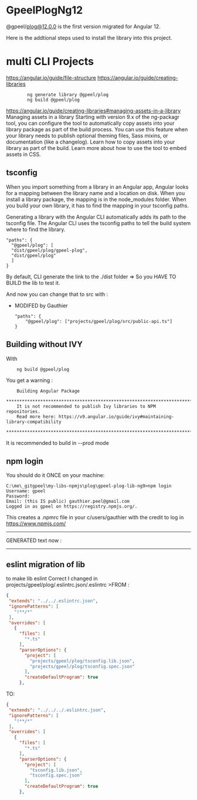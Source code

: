 # GpeelPlogNg12

@gpeel/plog@12.0.0 is the first version migrated for Angular 12.

Here is the addtional steps used to install the library into this project.

# multi CLI Projects

https://angular.io/guide/file-structure
https://angular.io/guide/creating-libraries

            ng generate library @gpeel/plog
            ng build @gpeel/plog 

https://angular.io/guide/creating-libraries#managing-assets-in-a-library
Managing assets in a library Starting with version 9.x of the ng-packagr tool, you can configure the tool to
automatically copy assets into your library package as part of the build process. You can use this feature when your
library needs to publish optional theming files, Sass mixins, or documentation (like a changelog). Learn how to copy
assets into your library as part of the build. Learn more about how to use the tool to embed assets in CSS.

## tsconfig

When you import something from a library in an Angular app, Angular looks for a mapping between the library name and a
location on disk. When you install a library package, the mapping is in the node_modules folder. When you build your own
library, it has to find the mapping in your tsconfig paths.

Generating a library with the Angular CLI automatically adds its path to the tsconfig file. The Angular CLI uses the
tsconfig paths to tell the build system where to find the library.

    "paths": {
      "@gpeel/plog": [
      "dist/gpeel/plog/gpeel-plog",
      "dist/gpeel/plog"
      ]
    }

By default, CLI generate the link to the ./dist folder => So you HAVE TO BUILD the lib to test it.

And now you can change that to src with :

* MODIFED by Gauthier

      "paths": {
          "@gpeel/plog": ["projects/gpeel/plog/src/public-api.ts"]
      }

## Building without IVY

With

        ng build @gpeel/plog

You get a warning :

        Building Angular Package
        ******************************************************************************
        It is not recommended to publish Ivy libraries to NPM repositories.
        Read more here: https://v9.angular.io/guide/ivy#maintaining-library-compatibility
        ******************************************************************************

It is recommended to build in --prod mode

## npm login

You should do it ONCE on your machine:

    C:\me\_gitgpeel\my-libs-npmjs\plog\gpeel-plog-lib-ng9>npm login
    Username: gpeel
    Password:
    Email: (this IS public) gauthier.peel@gmail.com
    Logged in as gpeel on https://registry.npmjs.org/.

This creates a .npmrc file in your c/users/gauthier with the credit to log in https://www.npmjs.com/

<hr>
GENERATED text now :
<hr>

## eslint migration of lib

to make lib eslint Correct I changed in projects/gpeel/plog/.eslintrc.json/.eslintrc  >FROM :

 ````json
{
  "extends": "../../.eslintrc.json",
  "ignorePatterns": [
    "!**/*"
  ],
  "overrides": [
    {
      "files": [
        "*.ts"
      ],
      "parserOptions": {
        "project": [
          "projects/gpeel/plog/tsconfig.lib.json",
          "projects/gpeel/plog/tsconfig.spec.json"
        ],
        "createDefaultProgram": true
      },
````

TO:

 ````json
{
  "extends": "../../../.eslintrc.json",
  "ignorePatterns": [
    "!**/*"
  ],
  "overrides": [
    {
      "files": [
        "*.ts"
      ],
      "parserOptions": {
        "project": [
          "tsconfig.lib.json",
          "tsconfig.spec.json"
        ],
        "createDefaultProgram": true
      },

````
